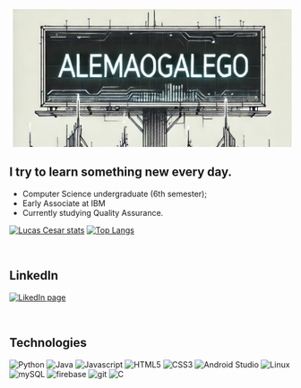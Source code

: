 <img src="capa.png">

<br>

## I try to learn something new every day.
- Computer Science undergraduate (6th semester);
- Early Associate at IBM
- Currently studying Quality Assurance.

[![Lucas Cesar stats](https://github-readme-stats.vercel.app/api?username=alemaogalego&show_icons=true&count_private=true&bg_color=90,0B0B0B,141414&text_color=CA8E00&title_color=D8A800&icon_color=778200&border_color=111111&border_radius=9&card_width=360)](https://github.com/anuraghazra/github-readme-stats) [![Top Langs](https://github-readme-stats.vercel.app/api/top-langs/?username=alemaogalego&layout=compact&bg_color=90,0B0B0B,141414&text_color=CA8E00&title_color=D8A800&border_color=111111&border_radius=9&card_width=300)](https://github.com/anuraghazra/github-readme-stats)

<br>

## LinkedIn
[<img width="26px" alt="LikedIn page" src="https://cdn.jsdelivr.net/gh/devicons/devicon/icons/linkedin/linkedin-original.svg"/>][linkedin]

<br />

## Technologies

<img alt="Python" width="32px" src="https://cdn.jsdelivr.net/gh/devicons/devicon/icons/python/python-original.svg" />  <img alt="Java" width="32px" src="https://cdn.jsdelivr.net/gh/devicons/devicon/icons/java/java-original-wordmark.svg" />  <img alt="Javascript" width="32px" src="https://cdn.jsdelivr.net/gh/devicons/devicon/icons/javascript/javascript-original.svg" />  <img alt="HTML5" width="32px" src="https://cdn.jsdelivr.net/gh/devicons/devicon/icons/html5/html5-original.svg" />  <img alt="CSS3" width="32px" src="https://cdn.jsdelivr.net/gh/devicons/devicon/icons/css3/css3-original.svg" />  <img alt="Android Studio" width="32px" src="https://cdn.jsdelivr.net/gh/devicons/devicon/icons/androidstudio/androidstudio-original.svg" /> <img alt="Linux" width="32px" src="https://cdn.jsdelivr.net/gh/devicons/devicon/icons/linux/linux-plain.svg" /> <img alt="mySQL" width="32px" src="https://cdn.jsdelivr.net/gh/devicons/devicon@latest/icons/mysql/mysql-original.svg" /> <img alt="firebase" width="32px"
src="https://cdn.jsdelivr.net/gh/devicons/devicon/icons/firebase/firebase-plain-wordmark.svg" /> <img alt="git" width="32px"
src="https://cdn.jsdelivr.net/gh/devicons/devicon/icons/git/git-original.svg" /> <img alt="C" width="32px" src="https://cdn.jsdelivr.net/gh/devicons/devicon/icons/c/c-original.svg" />

<br>
<br>

[linkedin]: https://www.linkedin.com/in/lucas-cesar-lorena/

